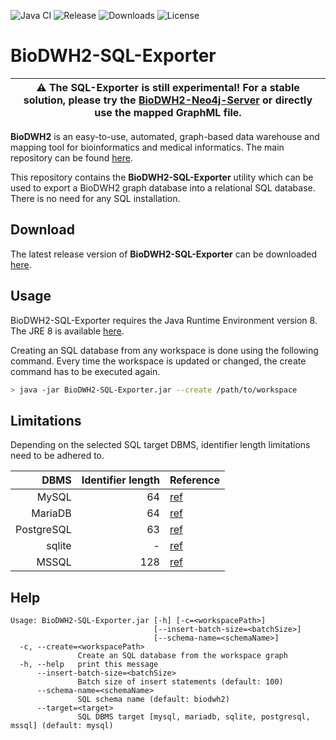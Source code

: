 ![Java CI](https://github.com/BioDWH2/BioDWH2-SQL-Exporter/workflows/Java%20CI/badge.svg?branch=develop) ![Release](https://img.shields.io/github/v/release/BioDWH2/BioDWH2-SQL-Exporter) ![Downloads](https://img.shields.io/github/downloads/BioDWH2/BioDWH2-SQL-Exporter/total) ![License](https://img.shields.io/github/license/BioDWH2/BioDWH2-SQL-Exporter)

# BioDWH2-SQL-Exporter
| :warning: The SQL-Exporter is still experimental! For a stable solution, please try the [BioDWH2-Neo4j-Server](https://github.com/BioDWH2/BioDWH2-Neo4j-Server) or directly use the mapped GraphML file. |
| --- |

**BioDWH2** is an easy-to-use, automated, graph-based data warehouse and mapping tool for bioinformatics and medical informatics. The main repository can be found [here](https://github.com/BioDWH2/BioDWH2).

This repository contains the **BioDWH2-SQL-Exporter** utility which can be used to export a BioDWH2 graph database into a relational SQL database. There is no need for any SQL installation.

## Download
The latest release version of **BioDWH2-SQL-Exporter** can be downloaded [here](https://github.com/BioDWH2/BioDWH2-SQL-Exporter/releases/latest).

## Usage
BioDWH2-SQL-Exporter requires the Java Runtime Environment version 8. The JRE 8 is available [here](https://www.oracle.com/java/technologies/javase-jre8-downloads.html).

Creating an SQL database from any workspace is done using the following command. Every time the workspace is updated or changed, the create command has to be executed again.
~~~BASH
> java -jar BioDWH2-SQL-Exporter.jar --create /path/to/workspace
~~~

## Limitations
Depending on the selected SQL target DBMS, identifier length limitations need to be adhered to.

|       DBMS | Identifier length | Reference                                                                          |
|-----------:|------------------:|------------------------------------------------------------------------------------|
|      MySQL |                64 | [ref](https://dev.mysql.com/doc/refman/8.0/en/identifier-length.html)              |
|    MariaDB |                64 | [ref](https://mariadb.com/kb/en/identifier-names/#maximum-length)                  |
| PostgreSQL |                63 | [ref](https://www.postgresql.org/docs/current/limits.html)                         |
|     sqlite |                 - | [ref](https://www.sqlite.org/limits.html)                                          |
|      MSSQL |               128 | [ref](https://www.c-sharpcorner.com/blogs/maximum-length-of-objects-in-sql-server) |

## Help
~~~
Usage: BioDWH2-SQL-Exporter.jar [-h] [-c=<workspacePath>]
                                [--insert-batch-size=<batchSize>]
                                [--schema-name=<schemaName>]
  -c, --create=<workspacePath>
               Create an SQL database from the workspace graph
  -h, --help   print this message
      --insert-batch-size=<batchSize>
               Batch size of insert statements (default: 100)
      --schema-name=<schemaName>
               SQL schema name (default: biodwh2)
      --target=<target>
               SQL DBMS target [mysql, mariadb, sqlite, postgresql, mssql] (default: mysql)
~~~